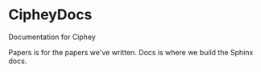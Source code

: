 # CipheyDocs
Documentation for Ciphey

Papers is for the papers we've written.
Docs is where we build the Sphinx docs.

